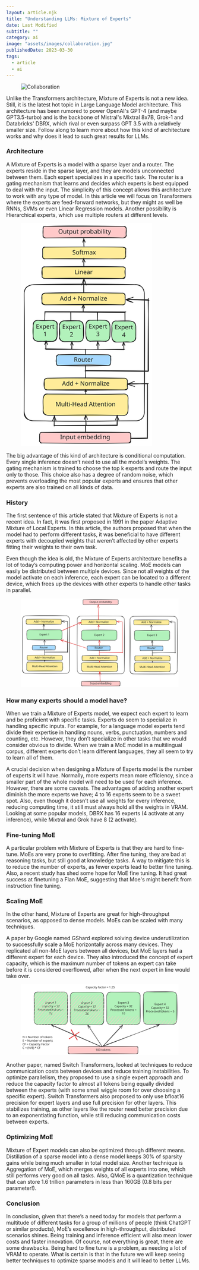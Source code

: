 ```yaml
---
layout: article.njk
title: "Understanding LLMs: Mixture of Experts"
date: Last Modified
subtitle: ""
category: ai
image: "assets/images/collaboration.jpg"
publishedDate: 2023-03-30
tags:
  - article
  - ai
---
```


<figure>
<img style="aspect-ratio: 897/467" alt="Collaboration" src="{{ image }}" />
</figure>

Unlike the Transformers architecture, Mixture of Experts is not a new idea. Still, it is the latest hot topic in Large Language Model architecture. This architecture has been rumored to power OpenAI's GPT-4 (and maybe GPT3.5-turbo) and is the backbone of Mistral's Mixtral 8x7B, Grok-1 and Databricks' DBRX, which rival or even surpass GPT 3.5 with a relatively smaller size. Follow along to learn more about how this kind of architecture works and why does it lead to such great results for LLMs.

### Architecture

A Mixture of Experts is a model with a sparse layer and a router. The experts reside in the sparse layer, and they are models unconnected between them. Each expert specializes in a specific task. The router is a gating mechanism that learns and decides which experts is best equipped to deal with the input. The simplicity of this concept allows this architecture to work with any type of model. In this article we will focus on Transformers where the experts are feed-forward networks, but they might as well be RNNs, SVMs or even Linear Regression models. Another possibility is Hierarchical experts, which use multiple routers at different levels.

<figure>
<img alt="Mixture of Experts Architecture" height="600" src="assets/images/moe.svg" />
</figure>

The big advantage of this kind of architecture is conditional computation. Every single inference doesn’t need to use all the model’s weights. The gating mechanism is trained to choose the top k experts and route the input only to those. This choice also has a degree of random noise, which prevents overloading the most popular experts and ensures that other experts are also trained on all kinds of data.

### History

The first sentence of this article stated that Mixture of Experts is not a recent idea. In fact, it was first proposed in 1991 in the paper Adaptive Mixture of Local Experts. In this article, the authors proposed that when the model had to perform different tasks, it was beneficial to have different experts with decoupled weights that weren’t affected by other experts fitting their weights to their own task.

Even though the idea is old, the Mixture of Experts architecture benefits a lot of today’s computing power and horizontal scaling. MoE models can easily be distributed between multiple devices. Since not all weights of the model activate on each inference, each expert can be located to a different device, which frees up the devices with other experts to handle other tasks in parallel.

<figure>
<img alt="Mixture of Experts Communication Example" src="assets/images/moe-comm.svg" />
</figure>

### How many experts should a model have?

When we train a Mixture of Experts model, we expect each expert to learn and be proficient with specific tasks. Experts do seem to specialize in handling specific inputs. For example, for a language model experts tend divide their expertise in handling nouns, verbs, punctuation, numbers and counting, etc. However, they don’t specialize in other tasks that we would consider obvious to divide. When we train a MoE model in a multilingual corpus, different experts don’t learn different languages, they all seem to try to learn all of them.

A crucial decision when designing a Mixture of Experts model is the number of experts it will have. Normally, more experts mean more efficiency, since a smaller part of the whole model will need to be used for each inference. However, there are some caveats. The advantages of adding another expert diminish the more experts we have; 4 to 16 experts seem to be a sweet spot. Also, even though it doesn’t use all weights for every inference, reducing computing time, it still must always hold all the weights in VRAM. Looking at some popular models, DBRX has 16 experts (4 activate at any inference), while Mixtral and Grok have 8 (2 activate).

### Fine-tuning MoE

A particular problem with Mixture of Experts is that they are hard to fine-tune. MoEs are very prone to overfitting. After fine tuning, they are bad at reasoning tasks, but still good at knowledge tasks. A way to mitigate this is to reduce the number of experts, as fewer experts lead to better fine tuning. Also, a recent study has shed some hope for MoE fine tuning. It had great success at finetuning a Flan MoE, suggesting that Moe's might benefit from instruction fine tuning.

### Scaling MoE

In the other hand, Mixture of Experts are great for high-throughput scenarios, as opposed to dense models. MoEs can be scaled with many techniques.

A paper by Google named GShard explored solving device underutilization to successfully scale a MoE horizontally across many devices. They replicated all non-MoE layers between all devices, but MoE layers had a different expert for each device. They also introduced the concept of expert capacity, which is the maximum number of tokens an expert can take before it is considered overflowed, after when the next expert in line would take over.

<figure>
<img alt="Mixture of Experts Capacity Factor Example" src="assets/images/moe_capacity_factor.svg" />
</figure>

Another paper, named Switch Transformers, looked at techniques to reduce communication costs between devices and reduce training instabilities. To optimize parallelism, they proposed to use a single expert approach and reduce the capacity factor to almost all tokens being equally divided between the experts (with some small wiggle room for over choosing a specific expert). Switch Transformers also proposed to only use bfloat16 precision for expert layers and use full precision for other layers. This stabilizes training, as other layers like the router need better precision due to an exponentiating function, while still reducing communication costs between experts.

### Optimizing MoE

Mixture of Expert models can also be optimized through different means. Distillation of a sparse model into a dense model keeps 30% of sparsity gains while being much smaller in total model size. Another technique is Aggregation of MoE, which merges weights of all experts into one, which still performs very good on all tasks. Also, QMoE is a quantization technique that can store 1.6 trillion parameters in less than 160GB (0.8 bits per parameter!).

### Conclusion

In conclusion, given that there’s a need today for models that perform a multitude of different tasks for a group of millions of people (think ChatGPT or similar products), MoE’s excellence in high-throughput, distributed scenarios shines. Being training and inference efficient will also mean lower costs and faster innovation. Of course, not everything is great, there are some drawbacks. Being hard to fine tune is a problem, as needing a lot of VRAM to operate. What is certain is that in the future we will keep seeing better techniques to optimize sparse models and it will lead to better LLMs.


